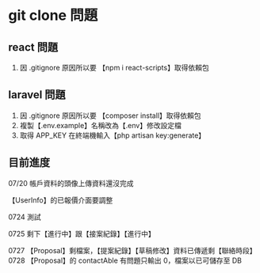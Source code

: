 # git clone 問題

## react 問題

1. 因 .gitignore 原因所以要 【npm i react-scripts】取得依賴包

## laravel 問題

1. 因 .gitignore 原因所以要 【composer install】取得依賴包
2. 複製【.env.example】名稱改為【.env】修改設定檔
3. 取得 APP_KEY 在終端機輸入【php artisan key:generate】

## 目前進度

07/20 帳戶資料的頭像上傳資料還沒完成

【UserInfo】的已報價介面要調整

0724 測試

0725 剩下【進行中】跟【接案紀錄】【進行中】

0727 【Proposal】剩檔案，【提案紀錄】【草稿修改】資料已傳遞剩【聯絡時段】
0728 【Proposal】的 contactAble 有問題只輸出 0，檔案以已可儲存至 DB
